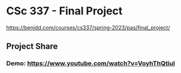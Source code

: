 # CSc 337 - Final Project
https://benjdd.com/courses/cs337/spring-2023/pas/final_project/
## Project Share
### Demo: https://www.youtube.com/watch?v=VoyhThQtiuI
